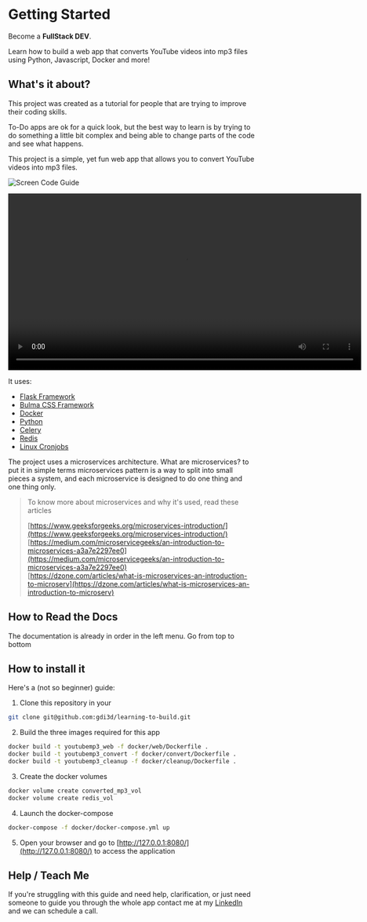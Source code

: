 # Getting Started

Become a **FullStack DEV**.

Learn how to build a web app that converts YouTube videos into mp3 files using Python, Javascript, Docker and more!

## What's it about?

This project was created as a tutorial for people that are trying to improve their coding skills.

To-Do apps are ok for a quick look, but the best way to learn is by trying to do something a little bit complex and being able to change parts of the code and see what happens.

This project is a simple, yet fun web app that allows you to convert YouTube videos into mp3 files.

![Screen Code Guide](/images/screen-code-guide.png)

<center>
<video width="720" controls>
  <source src="https://user-images.githubusercontent.com/4661798/181342079-e9b51d45-33b0-4e12-819f-12a9739495e0.mp4" type="video/mp4">
</video>
</center>

It uses:

- [Flask Framework](https://flask.palletsprojects.com/en/2.1.x/)
- [Bulma CSS Framework](https://bulma.io/)
- [Docker](https://www.docker.com/get-started/)
- [Python](https://www.python.org/)
- [Celery](https://docs.celeryq.dev/en/stable/index.html)
- [Redis](https://redis.io/)
- [Linux Cronjobs](https://www.educba.com/cron-in-linux/)

The project uses a microservices architecture. What are microservices? to put it in simple terms microservices pattern is a way to split into small pieces a system, and each microservice is designed to do one thing and one thing only.

> To know more about microservices and why it's used, read these articles
> 
> [https://www.geeksforgeeks.org/microservices-introduction/](https://www.geeksforgeeks.org/microservices-introduction/)  
> [https://medium.com/microservicegeeks/an-introduction-to-microservices-a3a7e2297ee0](https://medium.com/microservicegeeks/an-introduction-to-microservices-a3a7e2297ee0)  
> [https://dzone.com/articles/what-is-microservices-an-introduction-to-microserv](https://dzone.com/articles/what-is-microservices-an-introduction-to-microserv)

## How to Read the Docs

The documentation is already in order in the left menu. Go from top to bottom

## How to install it

Here's a (not so beginner) guide:

1. Clone this repository in your
  
  ```bash
  git clone git@github.com:gdi3d/learning-to-build.git
  ```
   
2. Build the three images required for this app  
  
  ```bash
  docker build -t youtubemp3_web -f docker/web/Dockerfile .
  docker build -t youtubemp3_convert -f docker/convert/Dockerfile .
  docker build -t youtubemp3_cleanup -f docker/cleanup/Dockerfile .
  ```
  
3. Create the docker volumes
   
  ```bash
  docker volume create converted_mp3_vol
  docker volume create redis_vol
  ```
    
4. Launch the docker-compose

  ```bash
  docker-compose -f docker/docker-compose.yml up
  ```
  
5. Open your browser and go to [http://127.0.0.1:8080/](http://127.0.0.1:8080/) to access the application

## Help / Teach Me

If you're struggling with this guide and need help, clarification, or just need someone to guide you through the whole app contact me at my [LinkedIn](https://www.linkedin.com/in/adrianogalello/) and we can schedule a call.
